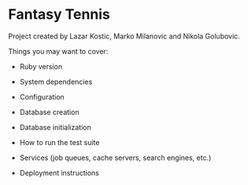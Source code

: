 # Fantasy Tennis

Project created by Lazar Kostic, Marko Milanovic and Nikola Golubovic.

Things you may want to cover:

* Ruby version

* System dependencies

* Configuration

* Database creation

* Database initialization

* How to run the test suite

* Services (job queues, cache servers, search engines, etc.)

* Deployment instructions
